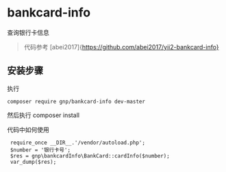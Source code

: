 # bankcard-info
查询银行卡信息

> 代码参考 [abei2017]{https://github.com/abei2017/yii2-bankcard-info}


安装步骤
------------

执行

```
composer require gnp/bankcard-info dev-master

```

然后执行 composer install

代码中如何使用
```
 require_once __DIR__.'/vendor/autoload.php';
 $number = '银行卡号';
 $res = gnp\bankcardInfo\BankCard::cardInfo($number);
 var_dump($res);
```
